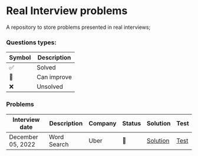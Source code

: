 # Real Interview problems

A repository to store problems presented in real interviews;


### Questions types:

| Symbol              | Description |
|---------------------|-------------|
| :white_check_mark:  | Solved      |
| :construction:      | Can improve |
| :x:                 | Unsolved    |

### Problems

| Interview date    | Description | Company | Status         | Solution                                                                                             | Test                                                                                               |
|-------------------|-------------|---------|----------------|------------------------------------------------------------------------------------------------------|----------------------------------------------------------------------------------------------------|
| December 05, 2022 | Word Search | Uber    | :construction: | [Solution](https://github.com/johnazedo/interview-questions/blob/golang/interview/uber_word_search.go) | [Test](https://github.com/johnazedo/interview-questions/blob/golang/interview/uber_word_search_test.go) |
